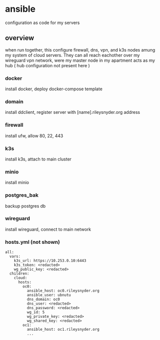 # ansible
configuration as code for my servers

## overview

when run together, this configure firewall, dns, vpn, and k3s nodes amung my system of cloud servers. They can all reach eachother over my wireguard vpn network, were my master node in my apartment acts as my hub ( hub configuration not present here )

### docker

install docker, deploy docker-compose template

### domain

install ddclient, register server with [name].rileysnyder.org address

### firewall

install ufw, allow 80, 22, 443

### k3s

install k3s, attach to main cluster

### minio

install minio

### postgres_bak

backup postgres db

### wireguard

install wireguard, connect to main network

### hosts.yml (not shown)

```
all:
  vars:
    k3s_url: https://10.253.0.10:6443
    k3s_token: <redacted> 
    wg_public_key: <redacted> 
  children:
    cloud:
      hosts:
        oc0:
          ansible_host: oc0.rileysnyder.org
          ansible_user: ubnutu 
          dns_domain: oc0 
          dns_user: <redacted> 
          dns_password: <redacted>  
          wg_id: 5
          wg_private_key: <redacted> 
          wg_shared_key: <redacted> 
        oc1:
          ansible_host: oc1.rileysnyder.org
          ...
```
